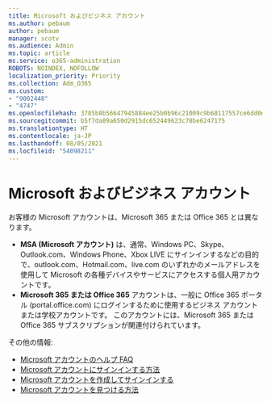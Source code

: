 ```yaml
---
title: Microsoft およびビジネス アカウント
ms.author: pebaum
author: pebaum
manager: scotv
ms.audience: Admin
ms.topic: article
ms.service: o365-administration
ROBOTS: NOINDEX, NOFOLLOW
localization_priority: Priority
ms.collection: Adm_O365
ms.custom:
- "9002448"
- "4747"
ms.openlocfilehash: 3785b8b56647945884ee25b0b96c21009c9b68117557ce6dd0d049b9d2eeb9eb
ms.sourcegitcommit: b5f7da89a650d2915dc652449623c78be6247175
ms.translationtype: HT
ms.contentlocale: ja-JP
ms.lasthandoff: 08/05/2021
ms.locfileid: "54098211"
---
```

# <a name="microsoft-and-business-accounts"></a>Microsoft およびビジネス アカウント

お客様の Microsoft アカウントは、Microsoft 365 または Office 365 とは異なります。

- **MSA (Microsoft アカウント)** は、通常、Windows PC、Skype、Outlook.com、Windows Phone、Xbox LIVE にサインインするなどの目的で、outlook.com、Hotmail.com、live.com のいずれかのメールアドレスを使用して Microsoft の各種デバイスやサービスにアクセスする個人用アカウントです。
- **Microsoft 365 または Office 365** アカウントは、一般に Office 365 ポータル (portal.office.com) にログインするために使用するビジネス アカウントまたは学校アカウントです。 このアカウントには、Microsoft 365 または Office 365 サブスクリプションが関連付けられています。

その他の情報:

- [Microsoft アカウントのヘルプ FAQ](https://support.microsoft.com/hub/4294457/microsoft-account-help) 
- [Microsoft アカウントにサインインする方法](https://support.microsoft.com/help/4028195/microsoft-account-how-to-sign-in)
- [Microsoft アカウントを作成してサインインする](https://account.microsoft.com/account)
- [Microsoft アカウントを見つける方法](https://support.microsoft.com/help/13811/microsoft-account-how-to-find)
